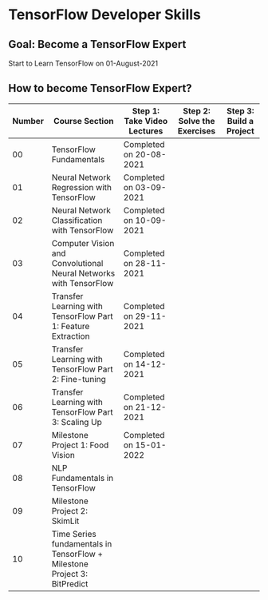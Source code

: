 # TensorFlow Developer Skills
## Goal: Become a TensorFlow Expert

Start to Learn TensorFlow on 01-August-2021

## How to become TensorFlow Expert?

| Number | Course Section | Step 1: Take Video Lectures | Step 2: Solve the Exercises | Step 3: Build a Project |
| -- | -- | -- | -- | -- |
|00| TensorFlow Fundamentals | Completed on 20-08-2021 | | |
|01| Neural Network Regression with TensorFlow | Completed on 03-09-2021 | | |
|02| Neural Network Classification with TensorFlow | Completed on 10-09-2021 | | |
|03| Computer Vision and Convolutional Neural Networks with TensorFlow | Completed on 28-11-2021 | | |
|04| Transfer Learning with TensorFlow Part 1: Feature Extraction | Completed on 29-11-2021 | | |
|05| Transfer Learning with TensorFlow Part 2: Fine-tuning | Completed on 14-12-2021 | | |
|06| Transfer Learning with TensorFlow Part 3: Scaling Up | Completed on 21-12-2021 | | |
|07| Milestone Project 1: Food Vision | Completed on 15-01-2022 | | |
|08| NLP Fundamentals in TensorFlow | | | |
|09| Milestone Project 2: SkimLit | | | |
|10| Time Series fundamentals in TensorFlow + Milestone Project 3: BitPredict | | | |



